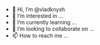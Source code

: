 - 👋 Hi, I’m @vladknysh
- 👀 I’m interested in ...
- 🌱 I’m currently learning ...
- 💞️ I’m looking to collaborate on ...
- 📫 How to reach me ...

<!---
vladknysh/vladknysh is a ✨ special ✨ repository because its `README.md` (this file) appears on your GitHub profile.
You can click the Preview link to take a look at your changes.
--->
